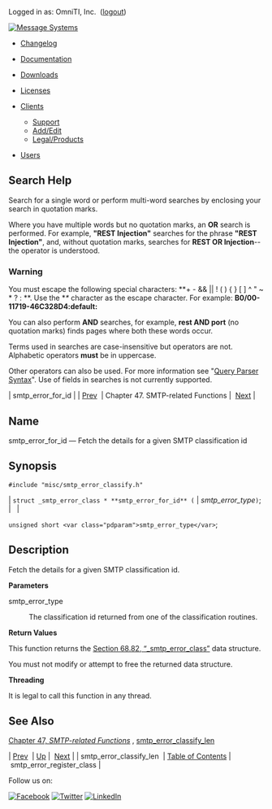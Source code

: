 Logged in as: OmniTI, Inc.  ([logout](https://support.messagesystems.com/logout.php))

[![Message Systems](https://support.messagesystems.com/images/ms-white205.png)](https://support.messagesystems.com/start.php) 

*   [Changelog](https://support.messagesystems.com/start.php?show=changelog)
*   [Documentation](https://support.messagesystems.com/docs/)
*   [Downloads](https://support.messagesystems.com/start.php)

*   [Licenses](https://support.messagesystems.com/license_summary.php)
*   <a href="">Clients</a>
    *   [Support](https://support.messagesystems.com/cs.php)
    *   [Add/Edit](https://support.messagesystems.com/edit_client.php)
    *   [Legal/Products](https://support.messagesystems.com/edit_products.php)
*   [Users](https://support.messagesystems.com/edit_customer.php)

## Search Help

Search for a single word or perform multi-word searches by enclosing your search in quotation marks.

Where you have multiple words but no quotation marks, an **OR** search is performed. For example, **"REST Injection"** searches for the phrase **"REST Injection"**, and, without quotation marks, searches for **REST OR Injection**--the operator is understood.

### Warning

You must escape the following special characters: **+ - && || ! ( ) { } [ ] ^ " ~ * ? : \**. Use the **\** character as the escape character. For example: **B0/00-11719-46C328D4\:default\:**

You can also perform **AND** searches, for example, **rest AND port** (no quotation marks) finds pages where both these words occur.

Terms used in searches are case-insensitive but operators are not. Alphabetic operators **must** be in uppercase.

Other operators can also be used. For more information see "[Query Parser Syntax](https://lucene.apache.org/core/old_versioned_docs/versions/3_0_0/queryparsersyntax.html)". Use of fields in searches is not currently supported.

| smtp_error_for_id |
| [Prev](apis.smtp_error_classify_len.php)  | Chapter 47. SMTP-related Functions |  [Next](apis.smtp_error_register_class.php) |

<a name="apis.smtp_error_for_id"></a>
## Name

smtp_error_for_id — Fetch the details for a given SMTP classification id

## Synopsis

`#include "misc/smtp_error_classify.h"`

| `struct _smtp_error_class * **smtp_error_for_id** (` | <var class="pdparam">smtp_error_type</var>`)`; |   |

`unsigned short <var class="pdparam">smtp_error_type</var>`;<a name="idp34473920"></a>
## Description

Fetch the details for a given SMTP classification id.

**Parameters**

<dl class="variablelist">

<dt>smtp_error_type</dt>

<dd>

The classification id returned from one of the classification routines.

</dd>

</dl>

**Return Values**

This function returns the [Section 68.82, “_smtp_error_class”](structs.smtp_error_class.php "68.82. _smtp_error_class") data structure.

You must not modify or attempt to free the returned data structure.

**Threading**

It is legal to call this function in any thread.

<a name="idp34481056"></a>
## See Also

[Chapter 47, *SMTP-related Functions*](smtp.php "Chapter 47. SMTP-related Functions") , [smtp_error_classify_len](apis.smtp_error_classify_len.php "smtp_error_classify_len")

| [Prev](apis.smtp_error_classify_len.php)  | [Up](smtp.php) |  [Next](apis.smtp_error_register_class.php) |
| smtp_error_classify_len  | [Table of Contents](index.php) |  smtp_error_register_class |

Follow us on:

[![Facebook](https://support.messagesystems.com/images/icon-facebook.png)](http://www.facebook.com/messagesystems) [![Twitter](https://support.messagesystems.com/images/icon-twitter.png)](http://twitter.com/#!/MessageSystems) [![LinkedIn](https://support.messagesystems.com/images/icon-linkedin.png)](http://www.linkedin.com/company/message-systems)